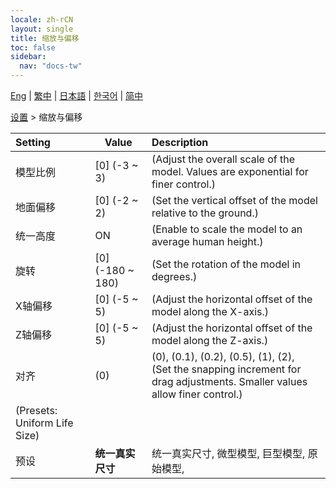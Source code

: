 ```yaml
---
locale: zh-rCN
layout: single
title: 缩放与偏移
toc: false
sidebar:
  nav: "docs-tw"
---
```

[Eng](/dancexr/menu/2025.4/actor/scale_&_offset) | [繁中](/tw/dancexr/menu/2025.4/actor/scale_&_offset) | [日本語](/jp/dancexr/menu/2025.4/actor/scale_&_offset) | [한국어](/kr/dancexr/menu/2025.4/actor/scale_&_offset) | [简中](/zh/dancexr/menu/2025.4/actor/scale_&_offset)

[设置](../menu#设置) > 缩放与偏移



| Setting | Value | Description |
| :--- | --- | :--- |
| 模型比例 | [0] (-3 ~ 3) | (Adjust the overall scale of the model. Values are exponential for finer control.)
| 地面偏移 | [0] (-2 ~ 2) | (Set the vertical offset of the model relative to the ground.)
| 统一高度 | ON | (Enable to scale the model to an average human height.)
| 旋转 | [0] (-180 ~ 180) | (Set the rotation of the model in degrees.)
| X轴偏移 | [0] (-5 ~ 5) | (Adjust the horizontal offset of the model along the X-axis.)
| Z轴偏移 | [0] (-5 ~ 5) | (Adjust the horizontal offset of the model along the Z-axis.)
| 对齐 | (0) | (0), (0.1), (0.2), (0.5), (1), (2), <br/>(Set the snapping increment for drag adjustments. Smaller values allow finer control.)
| (Presets: Uniform Life Size) || 
| 预设 | **统一真实尺寸** | 统一真实尺寸, 微型模型, 巨型模型, 原始模型,  |
